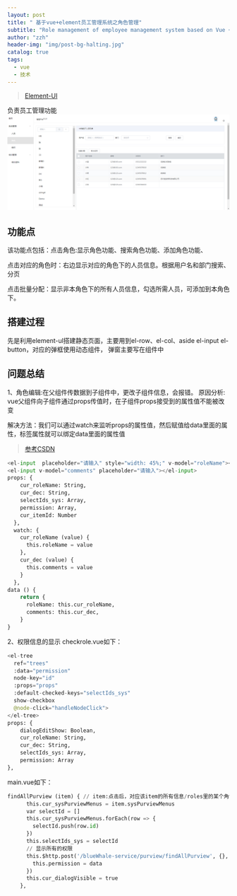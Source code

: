 ```yaml
---
layout: post
title: " 基于vue+element员工管理系统之角色管理"
subtitle: "Role management of employee management system based on Vue + element"
author: "zzh"
header-img: "img/post-bg-halting.jpg"
catalog: true
tags:
  - vue
  - 技术
---
```


> [Element-UI](https://element.eleme.cn/#/zh-CN)

负责员工管理功能
![](/img/vue.png)

## 功能点

该功能点包括：点击角色:显示角色功能、搜索角色功能、添加角色功能、

点击对应的角色时：右边显示对应的角色下的人员信息。根据用户名和部门搜索、分页

点击批量分配：显示非本角色下的所有人员信息，勾选所需人员，可添加到本角色下。

## 搭建过程

先是利用element-ul搭建静态页面，主要用到el-row、el-col、aside el-input el-button，对应的弹框使用动态组件，
弹窗主要写在组件中

## 问题总结

1、角色编辑:在父组件传数据到子组件中，更改子组件信息，会报错。
原因分析: vue父组件向子组件通过props传值时，在子组件props接受到的属性值不能被改变

解决方法：我们可以通过watch来监听props的属性值，然后赋值给data里面的属性，标签属性就可以绑定data里面的属性值
> [参考CSDN](https://blog.csdn.net/dreamer_jack/article/details/88355588)

```py
<el-input  placeholder="请输入" style="width: 45%;" v-model="roleName"></el-input>
<el-input v-model="comments" placeholder="请输入"></el-input>
props: {
    cur_roleName: String,
    cur_dec: String,
    selectIds_sys: Array,
    permission: Array,
    cur_itemId: Number
  },
  watch: {
    cur_roleName (value) {
      this.roleName = value
    },
    cur_dec (value) {
      this.comments = value
    }
  },
data () {
    return {
      roleName: this.cur_roleName,
      comments: this.cur_dec,
	}
}
```
2、权限信息的显示
checkrole.vue如下：
```py
<el-tree
  ref="trees"
  :data="permission"
  node-key="id"
  :props="props"
  :default-checked-keys="selectIds_sys"
  show-checkbox
  @node-click="handleNodeClick">
</el-tree>
props: {
    dialogEditShow: Boolean,
    cur_roleName: String,
    cur_dec: String,
    selectIds_sys: Array,
    permission: Array
},
```
main.vue如下：
```py
findAllPurview (item) { // item:点击后，对应该item的所有信息/roles里的某个角色的信息
      this.cur_sysPurviewMenus = item.sysPurviewMenus
      var selectId = []
      this.cur_sysPurviewMenus.forEach(row => {
        selectId.push(row.id)
      })
      this.selectIds_sys = selectId
      // 显示所有的权限
      this.$http.post('/blueWhale-service/purview/findAllPurview', {}, {}).then(({ data }) => {
        this.permission = data
      })
      this.cur_dialogVisible = true
    },
```




